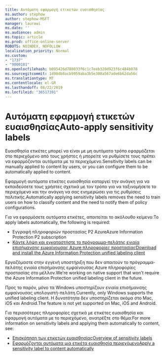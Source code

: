 ```yaml
---
title: Αυτόματη εφαρμογή ετικετών ευαισθησίας
ms.author: stephow
author: stephow-MSFT
manager: laurawi
ms.date: ''
ms.audience: admin
ms.topic: article
ms.prod: office-online-server
ROBOTS: NOINDEX, NOFOLLOW
localization_priority: Normal
ms.custom:
- "1737"
- "9000181"
ms.openlocfilehash: b095426d780033f6c1c7eeb320d923f6c484b078
ms.sourcegitcommit: 1d98db8acb9959aba3b5e308a567ade6b62da56c
ms.translationtype: MT
ms.contentlocale: el-GR
ms.lasthandoff: 08/22/2019
ms.locfileid: "36517391"
---
```

# <a name="auto-apply-sensitivity-labels"></a><span data-ttu-id="f31f7-102">Αυτόματη εφαρμογή ετικετών ευαισθησίας</span><span class="sxs-lookup"><span data-stu-id="f31f7-102">Auto-apply sensitivity labels</span></span>

<span data-ttu-id="f31f7-103">Ευαισθησία ετικέτες μπορεί να είναι με μη αυτόματο τρόπο εφαρμόζεται στο περιεχόμενο από τους χρήστες ή μπορείτε να ρυθμίσετε τους πρέπει να εφαρμόζονται αυτόματα με το περιεχόμενο.</span><span class="sxs-lookup"><span data-stu-id="f31f7-103">Sensitivity labels can be manually applied to content by users, or you can configure them to be automatically applied to content.</span></span>

<span data-ttu-id="f31f7-104">Εφαρμογή αυτόματα ετικέτες ευαισθησία καταργεί την ανάγκη για να εκπαιδεύσετε τους χρήστες σχετικά με τον τρόπο για να ταξινομήσετε το περιεχόμενο και την ανάγκη να σας ενημερώσει για τις ρυθμίσεις πολιτικής.</span><span class="sxs-lookup"><span data-stu-id="f31f7-104">Automatically applying sensitivity labels removes the need to train users on how to classify content and the need to notify them of policy configurations.</span></span>

<span data-ttu-id="f31f7-105">Για να εφαρμόσετε αυτόματα ετικέτες, απαιτείται το ακόλουθο κείμενο:</span><span class="sxs-lookup"><span data-stu-id="f31f7-105">To apply labels automatically, the following is required:</span></span>

- <span data-ttu-id="f31f7-106">Εγγραφή πληροφοριών προστασίας P2 Azure</span><span class="sxs-lookup"><span data-stu-id="f31f7-106">Azure Information Protection P2 subscription</span></span>
- [<span data-ttu-id="f31f7-107">Κάντε λήψη και εγκαταστήστε το πρόγραμμα-πελάτης ενιαία επισήμανσης εμφαίνουσας Azure πληροφορίες προστασίας</span><span class="sxs-lookup"><span data-stu-id="f31f7-107">Download and install the Azure Information Protection unified labeling client</span></span>](https://docs.microsoft.com/azure/information-protection/rms-client/install-unifiedlabelingclient-app)

<span data-ttu-id="f31f7-108">Εργαζόμαστε στην εγγενή υποστήριξη που δεν απαιτούν το πρόγραμμα-πελάτης ενιαία επισήμανσης εμφαίνουσας Azure πληροφορίες προστασίας στο μέλλον.</span><span class="sxs-lookup"><span data-stu-id="f31f7-108">We're working on native support that won't require the Azure Information Protection unified labeling client in the future.</span></span>

<span data-ttu-id="f31f7-109">Προς το παρόν, μόνο τα Windows υποστηρίζουν ενιαία επισήμανσης εμφαίνουσας υπολογιστή-πελάτη.</span><span class="sxs-lookup"><span data-stu-id="f31f7-109">Currently, only Windows supports the unified labeling client.</span></span>  <span data-ttu-id="f31f7-110">Η δυνατότητα δεν υποστηρίζεται ακόμα στο Mac, iOS και Android.</span><span class="sxs-lookup"><span data-stu-id="f31f7-110">The feature is not yet supported on Mac, iOS and Android.</span></span>

<span data-ttu-id="f31f7-111">Για περισσότερες πληροφορίες σχετικά με ετικέτες ευαισθησία και εφαρμογή αυτόματα με το περιεχόμενο, ανατρέξτε στο θέμα:</span><span class="sxs-lookup"><span data-stu-id="f31f7-111">For more information on sensitivity labels and applying them automatically to content,  see:</span></span>

- [<span data-ttu-id="f31f7-112">Επισκόπηση των ετικετών ευαισθησίας</span><span class="sxs-lookup"><span data-stu-id="f31f7-112">Overview of sensitivity labels</span></span>](https://docs.microsoft.com/office365/securitycompliance/sensitivity-labels)
- [<span data-ttu-id="f31f7-113">Εφαρμόζονται αυτόματα μια ετικέτα ευαισθησία περιεχόμενο</span><span class="sxs-lookup"><span data-stu-id="f31f7-113">Apply a sensitivity label to content automatically</span></span>](https://docs.microsoft.com/office365/securitycompliance/apply_sensitivity_label_automatically)